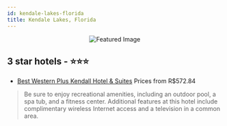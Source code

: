 ```yaml
---
id: kendale-lakes-florida
title: Kendale Lakes, Florida
---
```


<center><img src="https://i.travelapi.com/hotels/2000000/1550000/1545200/1545164/dea9e91a_z.jpg" alt="Featured Image" /></center>


##  3 star hotels - ⭐️⭐️⭐️

-    [Best Western Plus Kendall Hotel & Suites](https://us.hurb.com/br/hotels/kendale-lakes/best-western-plus-kendall-hotel-suites-JNP-JP408049?cmp=18055) Prices from R$572.84
   > Be sure to enjoy recreational amenities, including an outdoor pool, a spa tub, and a fitness center. Additional features at this hotel include complimentary wireless Internet access and a television in a common area.
